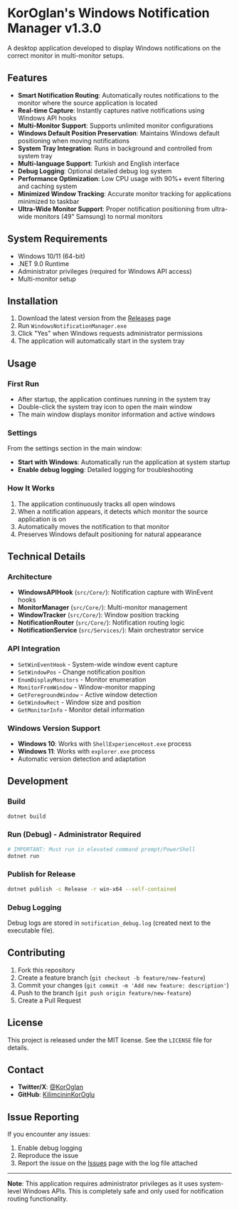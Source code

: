 # KorOglan's Windows Notification Manager v1.3.0

A desktop application developed to display Windows notifications on the correct monitor in multi-monitor setups.

## Features

- **Smart Notification Routing**: Automatically routes notifications to the monitor where the source application is located
- **Real-time Capture**: Instantly captures native notifications using Windows API hooks
- **Multi-Monitor Support**: Supports unlimited monitor configurations
- **Windows Default Position Preservation**: Maintains Windows default positioning when moving notifications
- **System Tray Integration**: Runs in background and controlled from system tray
- **Multi-language Support**: Turkish and English interface
- **Debug Logging**: Optional detailed debug log system
- **Performance Optimization**: Low CPU usage with 90%+ event filtering and caching system
- **Minimized Window Tracking**: Accurate monitor tracking for applications minimized to taskbar
- **Ultra-Wide Monitor Support**: Proper notification positioning from ultra-wide monitors (49" Samsung) to normal monitors

## System Requirements

- Windows 10/11 (64-bit)
- .NET 9.0 Runtime
- Administrator privileges (required for Windows API access)
- Multi-monitor setup

## Installation

1. Download the latest version from the [Releases](../../releases) page
2. Run `WindowsNotificationManager.exe`
3. Click "Yes" when Windows requests administrator permissions
4. The application will automatically start in the system tray

## Usage

### First Run

- After startup, the application continues running in the system tray
- Double-click the system tray icon to open the main window
- The main window displays monitor information and active windows

### Settings

From the settings section in the main window:

- **Start with Windows**: Automatically run the application at system startup
- **Enable debug logging**: Detailed logging for troubleshooting

### How It Works

1. The application continuously tracks all open windows
2. When a notification appears, it detects which monitor the source application is on
3. Automatically moves the notification to that monitor
4. Preserves Windows default positioning for natural appearance

## Technical Details

### Architecture

- **WindowsAPIHook** (`src/Core/`): Notification capture with WinEvent hooks
- **MonitorManager** (`src/Core/`): Multi-monitor management
- **WindowTracker** (`src/Core/`): Window position tracking
- **NotificationRouter** (`src/Core/`): Notification routing logic
- **NotificationService** (`src/Services/`): Main orchestrator service

### API Integration

- `SetWinEventHook` - System-wide window event capture
- `SetWindowPos` - Change notification position
- `EnumDisplayMonitors` - Monitor enumeration
- `MonitorFromWindow` - Window-monitor mapping
- `GetForegroundWindow` - Active window detection
- `GetWindowRect` - Window size and position
- `GetMonitorInfo` - Monitor detail information

### Windows Version Support

- **Windows 10**: Works with `ShellExperienceHost.exe` process
- **Windows 11**: Works with `explorer.exe` process
- Automatic version detection and adaptation

## Development

### Build

```bash
dotnet build
```

### Run (Debug) - Administrator Required

```bash
# IMPORTANT: Must run in elevated command prompt/PowerShell
dotnet run
```

### Publish for Release

```bash
dotnet publish -c Release -r win-x64 --self-contained
```

### Debug Logging

Debug logs are stored in `notification_debug.log` (created next to the executable file).

## Contributing

1. Fork this repository
2. Create a feature branch (`git checkout -b feature/new-feature`)
3. Commit your changes (`git commit -m 'Add new feature: description'`)
4. Push to the branch (`git push origin feature/new-feature`)
5. Create a Pull Request

## License

This project is released under the MIT license. See the `LICENSE` file for details.

## Contact

- **Twitter/X**: [@KorOglan](https://x.com/KorOglan)
- **GitHub**: [KilimcininKorOglu](https://github.com/KilimcininKorOglu)

## Issue Reporting

If you encounter any issues:

1. Enable debug logging
2. Reproduce the issue
3. Report the issue on the [Issues](../../issues) page with the log file attached

---

**Note**: This application requires administrator privileges as it uses system-level Windows APIs. This is completely safe and only used for notification routing functionality.
